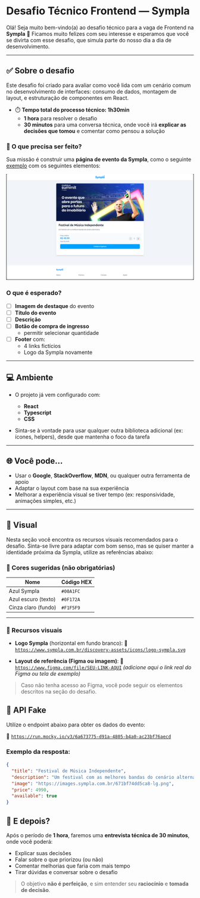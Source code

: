 # Desafio Técnico Frontend — Sympla

Olá! Seja muito bem-vindo(a) ao desafio técnico para a vaga de Frontend na **Sympla** 👋
Ficamos muito felizes com seu interesse e esperamos que você se divirta com esse desafio, que simula parte do nosso dia a dia de desenvolvimento.

---

## ✅ Sobre o desafio

Este desafio foi criado para avaliar como você lida com um cenário comum no desenvolvimento de interfaces: consumo de dados, montagem de layout, e estruturação de componentes em React.

- ⏱️ **Tempo total do processo técnico: 1h30min**
  - **1 hora** para resolver o desafio
  - **30 minutos** para uma conversa técnica, onde você irá **explicar as decisões que tomou** e comentar como pensou a solução

### 🧩 O que precisa ser feito?

Sua missão é construir uma **página de evento da Sympla**, como o seguinte [exemplo](https://ngm23z-5173.csb.app/) com os seguintes elementos:

![example](image.png)

### O que é esperado?

- [ ] **Imagem de destaque** do evento
- [ ] **Título do evento**
- [ ] **Descrição**
- [ ] **Botão de compra de ingresso**
  - permitir selecionar quantidade
- [ ] **Footer** com:
  - 4 links fictícios
  - Logo da Sympla novamente


---

## 💻 Ambiente

- O projeto já vem configurado com:
  - **React**
  - **Typescript**
  - **CSS**

- Sinta-se à vontade para usar qualquer outra biblioteca adicional (ex: ícones, helpers), desde que mantenha o foco da tarefa

---

## 🌐 Você pode...

- Usar o **Google**, **StackOverflow**, **MDN**, ou qualquer outra ferramenta de apoio
- Adaptar o layout com base na sua experiência
- Melhorar a experiência visual se tiver tempo (ex: responsividade, animações simples, etc.)

---

## 🎨 Visual

Nesta seção você encontra os recursos visuais recomendados para o desafio. Sinta-se livre para adaptar com bom senso, mas se quiser manter a identidade próxima da Sympla, utilize as referências abaixo:

### 🎨 Cores sugeridas (não obrigatórias)

| Nome                | Código HEX |
| ------------------- | ---------- |
| Azul Sympla         | `#00A1FC`  |
| Azul escuro (texto) | `#0F172A`  |
| Cinza claro (fundo) | `#F1F5F9`  |

---

### 🔗 Recursos visuais

- **Logo Sympla** (horizontal em fundo branco):
  📁 [`https://www.sympla.com.br/discovery-assets/icons/logo-sympla.svg`](https://www.sympla.com.br/discovery-assets/icons/logo-sympla.svg)

- **Layout de referência (Figma ou imagem)**:
  🔗 [`https://www.figma.com/file/SEU-LINK-AQUI`](#) _(adicione aqui o link real do Figma ou tela de exemplo)_

> Caso não tenha acesso ao Figma, você pode seguir os elementos descritos na seção do desafio.

## 🔗 API Fake

Utilize o endpoint abaixo para obter os dados do evento:

📡 [`https://run.mocky.io/v3/6a673775-d91a-4805-b4a0-ac23bf76aecd`](https://run.mocky.io/v3/6a673775-d91a-4805-b4a0-ac23bf76aecd)

### Exemplo da resposta:

```json
{
  "title": "Festival de Música Independente",
  "description": "Um festival com as melhores bandas do cenário alternativo.",
  "image": "https://images.sympla.com.br/671bf74dd5ca8-lg.png",
  "price": 4990,
  "available": true
}
```

## 💬 E depois?

Após o período de **1 hora**, faremos uma **entrevista técnica de 30 minutos**, onde você poderá:

- Explicar suas decisões
- Falar sobre o que priorizou (ou não)
- Comentar melhorias que faria com mais tempo
- Tirar dúvidas e conversar sobre o desafio

> O objetivo **não é perfeição**, e sim entender seu **raciocínio** e **tomada de decisão**.
